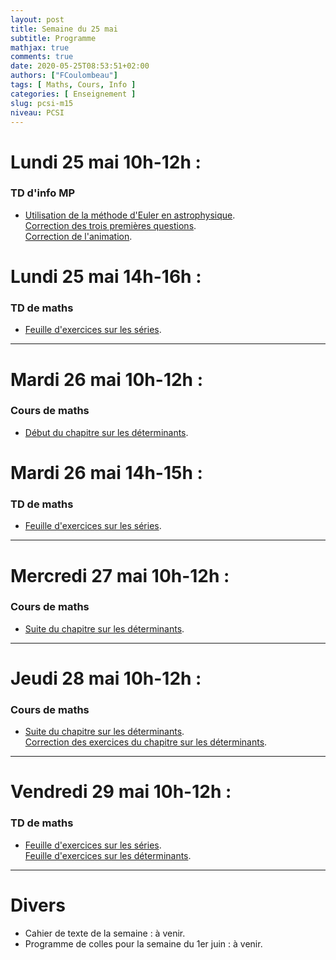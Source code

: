 ```yaml
---
layout: post
title: Semaine du 25 mai
subtitle: Programme
mathjax: true
comments: true
date: 2020-05-25T08:53:51+02:00
authors: ["FCoulombeau"]
tags: [ Maths, Cours, Info ]
categories: [ Enseignement ]
slug: pcsi-m15
niveau: PCSI
---
```


# Lundi 25 mai 10h-12h :
### TD d'info MP
- [Utilisation de la méthode d'Euler en astrophysique](https://fcoulombeau.github.io/cours/MP-Euler.pdf).  
  [Correction des trois premières questions](https://fcoulombeau.github.io/cours/EulerAstroFinal.py).  
  [Correction de l'animation](https://fcoulombeau.github.io/cours/EulerAstroAnimation.py).

# Lundi 25 mai 14h-16h :
### TD de maths
- [Feuille d'exercices sur les séries](https://fcoulombeau.github.io/cours/PCSI-Exo-15052020.pdf).

---

# Mardi 26 mai 10h-12h :
### Cours de maths
- [Début du chapitre sur les déterminants](https://fcoulombeau.github.io/cours/PCSI-Cours-26052020.pdf).

# Mardi 26 mai 14h-15h :
### TD de maths
- [Feuille d'exercices sur les séries](https://fcoulombeau.github.io/cours/PCSI-Exo-15052020.pdf).

---

# Mercredi 27 mai 10h-12h : 
### Cours de maths

- [Suite du chapitre sur les déterminants](https://fcoulombeau.github.io/cours/PCSI-Cours-27052020.pdf).

---

# Jeudi 28 mai 10h-12h : 
### Cours de maths

- [Suite du chapitre sur les déterminants](https://fcoulombeau.github.io/cours/PCSI-Cours-28052020.pdf).  
  [Correction des exercices du chapitre sur les déterminants](https://fcoulombeau.github.io/cours/PCSI-CoursCor-28052020.pdf).
---

# Vendredi 29 mai 10h-12h : 
### TD de maths

- [Feuille d'exercices sur les séries](https://fcoulombeau.github.io/cours/PCSI-Exo-15052020.pdf).  
  [Feuille d'exercices sur les déterminants](https://fcoulombeau.github.io/cours/PCSI-Exo-28052020.pdf).

---

# Divers

- Cahier de texte de la semaine : à venir.
- Programme de colles pour la semaine du 1er juin : à venir.